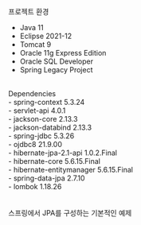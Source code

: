 프로젝트 환경<br>
- Java 11
- Eclipse 2021-12
- Tomcat 9
- Oracle 11g Express Edition
- Oracle SQL Developer
- Spring Legacy Project
<br>
Dependencies<br>
- spring-context 5.3.24<br>
- servlet-api 4.0.1<br>
- jackson-core 2.13.3<br>
- jackson-databind 2.13.3<br>
- spring-jdbc 5.3.26<br>
- ojdbc8 21.9.00<br>
- hibernate-jpa-2.1-api 1.0.2.Final<br>
- hibernate-core 5.6.15.Final<br>
- hibernate-entitymanager 5.6.15.Final<br>
- spring-data-jpa 2.7.10<br>
- lombok 1.18.26<br>
<br><br>
스프링에서 JPA를 구성하는 기본적인 예제
